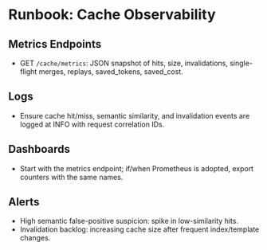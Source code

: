 # Runbook: Cache Observability

## Metrics Endpoints
- GET `/cache/metrics`: JSON snapshot of hits, size, invalidations, single-flight merges, replays, saved_tokens, saved_cost.

## Logs
- Ensure cache hit/miss, semantic similarity, and invalidation events are logged at INFO with request correlation IDs.

## Dashboards
- Start with the metrics endpoint; if/when Prometheus is adopted, export counters with the same names.

## Alerts
- High semantic false-positive suspicion: spike in low-similarity hits.
- Invalidation backlog: increasing cache size after frequent index/template changes.

